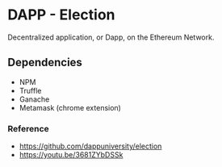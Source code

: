 # DAPP - Election

Decentralized application, or Dapp, on the Ethereum Network.

## Dependencies
- NPM
- Truffle
- Ganache
- Metamask (chrome extension)

### Reference  
- https://github.com/dappuniversity/election
- https://youtu.be/3681ZYbDSSk
